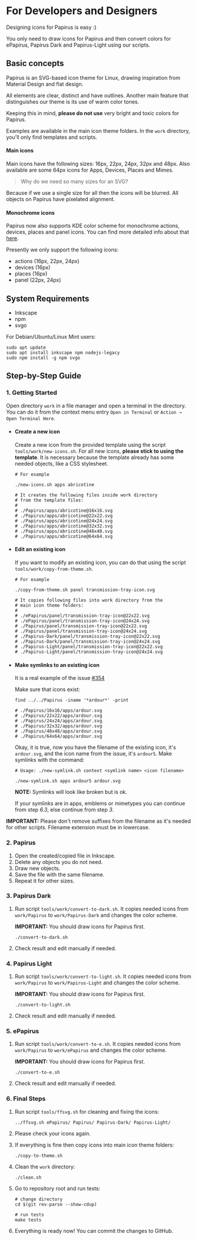 # For Developers and Designers

Designing icons for Papirus is easy :)

You only need to draw icons for Papirus and then convert colors for ePapirus, Papirus Dark and Papirus-Light using our scripts.

## Basic concepts

Papirus is an SVG-based icon theme for Linux, drawing inspiration from Material Design and flat design.

All elements are clear, distinct and have outlines. Another main feature that distinguishes our theme is its use of warm color tones.

Keeping this in mind, **please do not use** very bright and toxic colors for Papirus.

Examples are available in the main icon theme folders. In the `work` directory, you'll only find templates and scripts.

#### Main icons

Main icons have the following sizes: 16px, 22px, 24px, 32px and 48px. Also available are some 64px icons for Apps, Devices, Places and Mimes.

> Why do we need so many sizes for an SVG?

Because if we use a single size for all then the icons will be blurred. All objects on Papirus have pixelated alignment.

#### Monochrome icons

Papirus now also supports KDE color scheme for monochrome actions, devices, places and panel icons. You can find more detailed info about that [here](https://techbase.kde.org/Development/Tutorials/Plasma5/ThemeDetails#Colors).

Presently we only support the following icons:

- actions (16px, 22px, 24px)
- devices (16px)
- places (16px)
- panel (22px, 24px)

## System Requirements

- Inkscape
- npm
- svgo

For Debian/Ubuntu/Linux Mint users:

```
sudo apt update
sudo apt install inkscape npm nodejs-legacy
sudo npm install -g npm svgo
```

## Step-by-Step Guide

### 1. Getting Started

Open directory `work` in a file manager and open a terminal in the directory. You can do it from the context menu entry `Open in Terminal` or `Action → Open Terminal Here`.

- #### Create a new icon

    Create a new icon from the provided template using the script `tools/work/new-icons.sh`. For all new icons, **please stick to using the template**. It is necessary because the template already has some needed objects, like a CSS stylesheet.

    ```
    # For example

    ./new-icons.sh apps abricotine

    # It creates the following files inside work directory
    # from the template files:
    #
    # ./Papirus/apps/abricotine@16x16.svg
    # ./Papirus/apps/abricotine@22x22.svg
    # ./Papirus/apps/abricotine@24x24.svg
    # ./Papirus/apps/abricotine@32x32.svg
    # ./Papirus/apps/abricotine@48x48.svg
    # ./Papirus/apps/abricotine@64x64.svg
    ```

- #### Edit an existing icon

    If you want to modify an existing icon, you can do that using the script `tools/work/copy-from-theme.sh`.

    ```
    # For example

    ./copy-from-theme.sh panel transmission-tray-icon.svg

    # It copies following files into work directory from the
    # main icon theme folders:
    #
    # ./ePapirus/panel/transmission-tray-icon@22x22.svg
    # ./ePapirus/panel/transmission-tray-icon@24x24.svg
    # ./Papirus/panel/transmission-tray-icon@22x22.svg
    # ./Papirus/panel/transmission-tray-icon@24x24.svg
    # ./Papirus-Dark/panel/transmission-tray-icon@22x22.svg
    # ./Papirus-Dark/panel/transmission-tray-icon@24x24.svg
    # ./Papirus-Light/panel/transmission-tray-icon@22x22.svg
    # ./Papirus-Light/panel/transmission-tray-icon@24x24.svg
    ```

- #### Make symlinks to an existing icon

    It is a real example of the issue [#354](https://github.com/PapirusDevelopmentTeam/papirus-icon-theme/issues/354)

    Make sure that icons exist:

    ```
    find ../../Papirus -iname '*ardour*' -print

    # ./Papirus/16x16/apps/ardour.svg
    # ./Papirus/22x22/apps/ardour.svg
    # ./Papirus/24x24/apps/ardour.svg
    # ./Papirus/32x32/apps/ardour.svg
    # ./Papirus/48x48/apps/ardour.svg
    # ./Papirus/64x64/apps/ardour.svg
    ```

    Okay, it is true, now you have the filename of the existing icon, it's `ardour.svg`, and the icon name from the issue, it's `ardour5`. Make symlinks with the command:

    ```
    # Usage: ./new-symlink.sh context <symlink name> <icon filename>

    ./new-symlink.sh apps ardour5 ardour.svg
    ```

    **NOTE:** Symlinks will look like broken but is ok.

    If your symlinks are in apps, emblems or mimetypes you can continue from step *6.3*, else continue from step *3*.

**IMPORTANT:** Please don't remove suffixes from the filename as it's needed for other scripts. Filename extension must be in lowercase.

### 2. Papirus

1. Open the created/copied file in Inkscape.
2. Delete any objects you do not need.
3. Draw new objects.
4. Save the file with the same filename.
5. Repeat it for other sizes.

### 3. Papirus Dark

1. Run script `tools/work/convert-to-dark.sh`. It copies needed icons from `work/Papirus` to `work/Papirus-Dark` and changes the color scheme.

    **IMPORTANT:** You should draw icons for Papirus first.

    ```
    ./convert-to-dark.sh
    ```

2. Check result and edit manually if needed.

### 4. Papirus Light

1. Run script `tools/work/convert-to-light.sh`. It copies needed icons from `work/Papirus` to `work/Papirus-Light` and changes the color scheme.

    **IMPORTANT:** You should draw icons for Papirus first.

    ```
    ./convert-to-light.sh
    ```

2. Check result and edit manually if needed.

### 5. ePapirus

1. Run script `tools/work/convert-to-e.sh`. It copies needed icons from `work/Papirus` to `work/ePapirus` and changes the color scheme.

    **IMPORTANT:** You should draw icons for Papirus first.

    ```
    ./convert-to-e.sh
    ```

2. Check result and edit manually if needed.

### 6. Final Steps

1. Run script `tools/ffsvg.sh` for cleaning and fixing the icons:

    ```
    ../ffsvg.sh ePapirus/ Papirus/ Papirus-Dark/ Papirus-Light/
    ```

2. Please check your icons again.
3. If everything is fine then copy icons into main icon theme folders:

    ```
    ./copy-to-theme.sh
    ```

4. Clean the `work` directory:

    ```
    ./clean.sh
    ```

5. Go to repository root and run tests:

    ```
    # change directory
    cd $(git rev-parse --show-cdup)

    # run tests
    make tests
    ```

6. Everything is ready now! You can commit the changes to GitHub.
